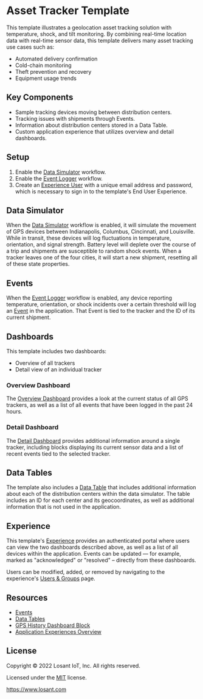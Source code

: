 # Asset Tracker Template
This template illustrates a geolocation asset tracking solution with temperature, shock, and tilt monitoring. By combining real-time location data with real-time sensor data, this template delivers many asset tracking use cases such as:

* Automated delivery confirmation
* Cold-chain monitoring
* Theft prevention and recovery
* Equipment usage trends


## Key Components
* Sample tracking devices moving between distribution centers.
* Tracking issues with shipments through Events.
* Information about distribution centers stored in a Data Table.
* Custom application experience that utilizes overview and detail dashboards.

## Setup
1. Enable the [Data Simulator](/applications/~exportplaceholderid-application-applicationAssetTracker-0~/workflows/~exportplaceholderid-flow-dataSimulator-0~/develop) workflow.
2. Enable the [Event Logger](/applications/~exportplaceholderid-application-applicationAssetTracker-0~/workflows/~exportplaceholderid-flow-eventLogger-1~/develop) workflow.
3. Create an [Experience User](/applications/~exportplaceholderid-application-applicationAssetTracker-0~/experience/users/new) with a unique email address and password, which is necessary to sign in to the template's End User Experience.

## Data Simulator
When the [Data Simulator](/applications/~exportplaceholderid-application-applicationAssetTracker-0~/workflows/~exportplaceholderid-flow-dataSimulator-0~/develop) workflow is enabled, it will simulate the movement of GPS devices between Indianapolis, Columbus, Cincinnati, and Louisville. While in transit, these devices will log fluctuations in temperature, orientation, and signal strength. Battery level will deplete over the course of a trip and shipments are susceptible to random shock events. When a tracker leaves one of the four cities, it will start a new shipment, resetting all of these state properties.

## Events
When the [Event Logger](/applications/~exportplaceholderid-application-applicationAssetTracker-0~/workflows/~exportplaceholderid-flow-eventLogger-1~/develop) workflow is enabled, any device reporting temperature, orientation, or shock incidents over a certain threshold will log an [Event](/applications/~exportplaceholderid-application-applicationAssetTracker-0~/events) in the application. That Event is tied to the tracker and the ID of its current shipment.

## Dashboards
This template includes two dashboards: 
- Overview of all trackers
- Detail view of an individual tracker

### Overview Dashboard
The [Overview Dashboard](/dashboards/~exportplaceholderid-dashboard-overviewDashboard-1~) provides a look at the current status of all GPS trackers, as well as a list of all events that have been logged in the past 24 hours.

### Detail Dashboard
The [Detail Dashboard](/dashboards/~exportplaceholderid-dashboard-detailDashboard-0~) provides additional information around a single tracker, including blocks displaying its current sensor data and a list of recent events tied to the selected tracker.

## Data Tables
The template also includes a [Data Table](/applications/~exportplaceholderid-application-applicationAssetTracker-0~/data-tables/~exportplaceholderid-dataTable-distributionCenters-0~) that includes additional information about each of the distribution centers within the data simulator. The table includes an ID for each center and its geocoordinates, as well as additional information that is not used in the application.

## Experience
This template's [Experience](/applications/~exportplaceholderid-application-applicationAssetTracker-0~/experience/versions/develop) provides an authenticated portal where users can view the two dashboards described above, as well as a list of all devices within the application. Events can be updated — for example, marked as "acknowledged" or "resolved" – directly from these dashboards.

Users can be modified, added, or removed by navigating to the experience's [Users & Groups](/applications/~exportplaceholderid-application-applicationAssetTracker-0~/experience/users) page.

## Resources
* [Events](https://docs.losant.com/applications/events/)
* [Data Tables](https://docs.losant.com/data-tables/overview/)
* [GPS History Dashboard Block](https://docs.losant.com/dashboards/gps-history/)
* [Application Experiences Overview](https://docs.losant.com/experiences/overview/)

## License

Copyright &copy; 2022 Losant IoT, Inc. All rights reserved.

Licensed under the [MIT](https://github.com/Losant/losant-templates/blob/master/LICENSE.txt) license.

https://www.losant.com